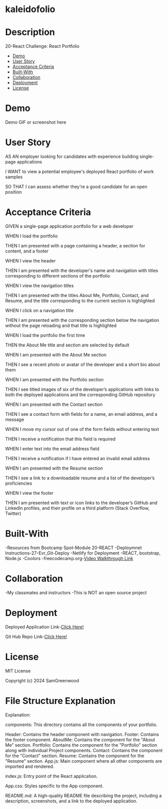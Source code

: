 # kaleidofolio

# Description

20-React Challenge: React Portfolio

- [Demo](#demo)
- [User Story](#user-story)
- [Acceptance Criteria](#acceptance-criteria)
- [Built-With](#built-with)
- [Collaboration](#collaboration)
- [Deployment](#deployment)
- [License](#license)

# Demo

Demo GIF or screenshot here

# User Story

AS AN employer looking for candidates with experience building single-page applications

I WANT to view a potential employee's deployed React portfolio of work samples

SO THAT I can assess whether they're a good candidate for an open position

# Acceptance Criteria

GIVEN a single-page application portfolio for a web developer

WHEN I load the portfolio

THEN I am presented with a page containing a header, a section for content, and a footer

WHEN I view the header

THEN I am presented with the developer's name and navigation with titles corresponding to different sections of the portfolio

WHEN I view the navigation titles

THEN I am presented with the titles About Me, Portfolio, Contact, and Resume, and the title corresponding to the current section is highlighted

WHEN I click on a navigation title

THEN I am presented with the corresponding section below the navigation without the page reloading and that title is highlighted

WHEN I load the portfolio the first time

THEN the About Me title and section are selected by default

WHEN I am presented with the About Me section

THEN I see a recent photo or avatar of the developer and a short bio about them

WHEN I am presented with the Portfolio section

THEN I see titled images of six of the developer’s applications with links to both the deployed applications and the corresponding GitHub repository

WHEN I am presented with the Contact section

THEN I see a contact form with fields for a name, an email address, and a message

WHEN I move my cursor out of one of the form fields without entering text

THEN I receive a notification that this field is required

WHEN I enter text into the email address field

THEN I receive a notification if I have entered an invalid email address

WHEN I am presented with the Resume section

THEN I see a link to a downloadable resume and a list of the developer’s proficiencies

WHEN I view the footer

THEN I am presented with text or icon links to the developer’s GitHub and LinkedIn profiles, and their profile on a third platform (Stack Overflow, Twitter) 


# Built-With

-Resources from Bootcamp Spot-Module 20-REACT 
-Deploymnet Instructions-27-Evr_Git-Deploy
-Netlify for Deployment
-REACT, bootstrap, Node.js
-Coolors
-freecodecamp.org-[Video Walkthrough Link](freecodecamp.org/news/build-portfolio-website-react/)


# Collaboration

-My classmates and instructors 
-This is NOT an open source project

# Deployment

 Deployed Application Link-[Click Here!](https://)

 Git Hub Repo Link-[Click Here!](https://)

# License

MIT License

Copyright (c) 2024 SamGreenwood

# File Structure Explanation

Explanation:

components: This directory contains all the components of your portfolio.

Header: Contains the header component with navigation.
Footer: Contains the footer component.
AboutMe: Contains the component for the "About Me" section.
Portfolio: Contains the component for the "Portfolio" section along with individual Project components.
Contact: Contains the component for the "Contact" section.
Resume: Contains the component for the "Resume" section.
App.js: Main component where all other components are imported and rendered.

index.js: Entry point of the React application.

App.css: Styles specific to the App component.

README.md: A high-quality README file describing the project, including a description, screenshots, and a link to the deployed application.